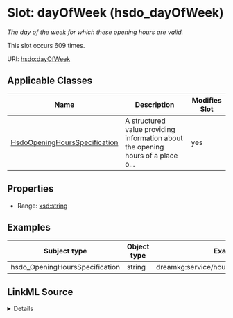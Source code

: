 

# Slot: dayOfWeek (hsdo_dayOfWeek)


_The day of the week for which these opening hours are valid._






This slot occurs 609 times.


URI: [hsdo:dayOfWeek](http://schema.org/dayOfWeek)



<!-- no inheritance hierarchy -->





## Applicable Classes

| Name | Description | Modifies Slot |
| --- | --- | --- |
| [HsdoOpeningHoursSpecification](../classes/HsdoOpeningHoursSpecification.md) | A structured value providing information about the opening hours of a place o... |  yes  |







## Properties

* Range: [xsd:string](http://www.w3.org/2001/XMLSchema#string)






## Examples

| Subject type | Object type | Example subject | Example object | Occurrences |
| --- | --- | --- | --- | --- |
| hsdo_OpeningHoursSpecification | string | dreamkg:service/hours/friday/4689179354857472 | Friday | 609 |




## LinkML Source

<details>

```yaml
name: hsdo_dayOfWeek
annotations:
  count:
    tag: count
    value: 609
description: The day of the week for which these opening hours are valid.
title: dayOfWeek
examples:
- description: hsdo_OpeningHoursSpecification→string
  object:
    example_object: Friday
    example_object_type: string
    example_predicate: hsdo:dayOfWeek
    example_subject: dreamkg:service/hours/friday/4689179354857472
    example_subject_type: hsdo_OpeningHoursSpecification
from_schema: dream-kg
rank: 1000
slot_uri: hsdo:dayOfWeek
alias: hsdo_dayOfWeek
domain_of:
- hsdo_OpeningHoursSpecification
range: string

```
</details>